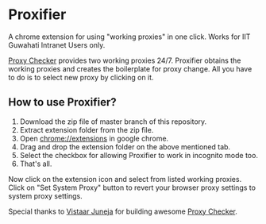 # Proxifier
A chrome extension for using "working proxies" in one click. Works for IIT Guwahati Intranet Users only.

[Proxy Checker](http://172.16.114.121/PROXY_CHECKER/) provides two working proxies 24/7. Proxifier obtains the working proxies
and creates the boilerplate for proxy change. All you have to do is to select new proxy by clicking on it.

## How to use Proxifier?

1. Download the zip file of master branch of this repository.
2. Extract extension folder from the zip file.
3. Open [chrome://extensions](chrome://extensions) in google chrome.
4. Drag and drop the extension folder on the above mentioned tab.
5. Select the checkbox for allowing Proxifier to work in incognito mode too.
6. That's all.

Now click on the extension icon and select from listed working proxies. Click on "Set System Proxy" button to revert your
browser proxy settings to system proxy settings.

Special thanks to [Vistaar Juneja](https://github.com/VistaarJ) for building awesome [Proxy Checker](http://172.16.114.121/PROXY_CHECKER/).